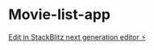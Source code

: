 # Movie-list-app

[Edit in StackBlitz next generation editor ⚡️](https://stackblitz.com/~/github.com/Dazaharvich/Movie-list-app)